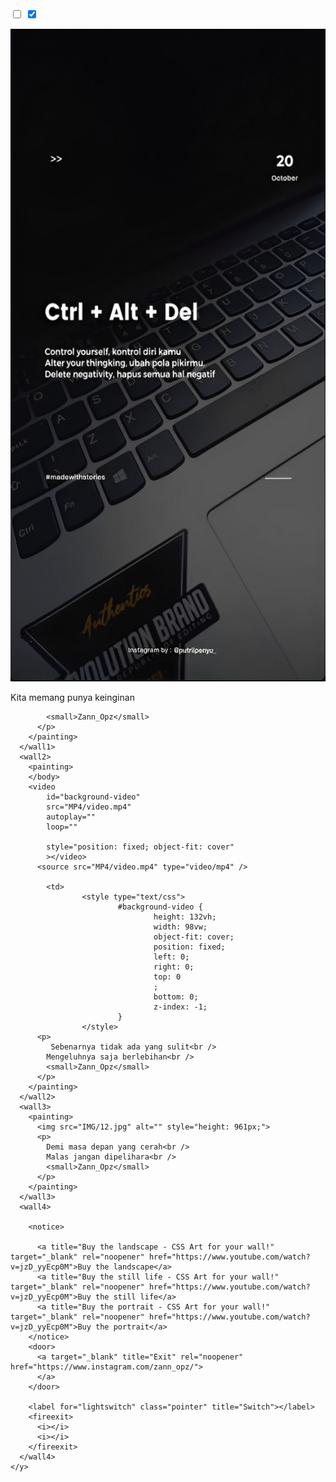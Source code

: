 <!DOCTYPE html>
<html lang="en" >
<head>
  <meta charset="UTF-8">
  <meta name="viewport" content="width=device-width, initial-scale=1.0">
  <title>3D First Person Art Gallery - No Javascript!</title>
  <link rel="stylesheet" href="./style.css">
  

</head>
<body>
<!-- partial:index.partial.html -->
<input type="checkbox" id="lightswitch" accesskey="l" />
<input type="checkbox" checked="checked" id="wall4" accesskey="x" />

<label></label><label></label><label></label><label></label><label></label><label></label><label></label><label></label><label></label><label></label><label></label><label></label><label></label><label></label>
<label class="p1hover pointer" title="Tap to zoom - double tap to view code">
  <a relhref="https://www.youtube.com/watch?v=jzD_yyEcp0M" target="_blank"></a>
  <label class="pointer"></label>
</label>
<label class="p1hover pointer" title="Tap to zoom - double tap to view code">
  <a relhref="https://www.youtube.com/watch?v=jzD_yyEcp0M" target="_blank"></a>
  <label class="pointer"></label>
</label>
<label class="p1hover pointer" title="Tap to zoom - double tap to view code">
  <a relhref="https://www.youtube.com/watch?v=jzD_yyEcp0M" target="_blank"></a>
  <label class="pointer"></label>
</label>
<label></label>
<label class="p2hover pointer" title="Tap to zoom - double tap to view code">
  <a relhref="https://www.youtube.com/watch?v=jzD_yyEcp0M" target="_blank"></a>
  <label class="pointer"></label>
</label>
<label class="p2hover pointer" title="Tap to zoom - double tap to view code">
  <a relhref="https://www.youtube.com/watch?v=jzD_yyEcp0M" target="_blank"></a>
  <label class="pointer"></label>
</label>
<label class="p2hover pointer" title="Tap to zoom - double tap to view code">
  <a relhref="https://www.youtube.com/watch?v=jzD_yyEcp0M" target="_blank"></a>
  <label class="pointer"></label>
</label>
<label></label>
<label class="p3hover pointer" title="Tap to zoom - double tap to view code">
  <a relhref="https://www.youtube.com/watch?v=jzD_yyEcp0M" target="_blank"></a>
  <label class="pointer"></label>
</label>
<label class="p3hover pointer" title="Tap to zoom - double tap to view code">
  <a relhref="https://www.youtube.com/watch?v=jzD_yyEcp0M" target="_blank"></a>
  <label class="pointer"></label>
</label>
<label class="p3hover pointer" title="Tap to zoom - double tap to view code">
  <a relhref="https://www.youtube.com/watch?v=jzD_yyEcp0M" target="_blank"></a>
  <label class="pointer"></label>
</label>
<label class="pointer turn" for="wall4" title="Rotate right"></label>
<label></label><label></label><label></label><label></label><label></label><label></label><label></label><label></label><label></label><label></label><label></label><label></label><label></label>

<z>
  <x>
    <y>
      <floor></floor>
      <ceiling></ceiling>
      <wall1>
        <painting>
          <img src="IMG/14.jpg" alt="" style="height: 1044px;">
            <p>Kita memang punya keinginan<br />
            
            <small>Zann_Opz</small>
          </p>
        </painting>
      </wall1>
      <wall2>
        <painting>
        </body>
        <video
            id="background-video"
            src="MP4/video.mp4"
            autoplay=""
            loop=""
            
            style="position: fixed; object-fit: cover"
            ></video>
          <source src="MP4/video.mp4" type="video/mp4" />
          
            <td>
                    <style type="text/css">
                            #background-video {
                                    height: 132vh;
                                    width: 98vw;
                                    object-fit: cover;
                                    position: fixed;
                                    left: 0;
                                    right: 0;
                                    top: 0
                                    ;
                                    bottom: 0;
                                    z-index: -1;
                            }
                    </style>
          <p>
             Sebenarnya tidak ada yang sulit<br />
            Mengeluhnya saja berlebihan<br />
            <small>Zann_Opz</small>
          </p>
        </painting>
      </wall2>
      <wall3>
        <painting>
          <img src="IMG/12.jpg" alt="" style="height: 961px;">
          <p>
            Demi masa depan yang cerah<br />
            Malas jangan dipelihara<br />
            <small>Zann_Opz</small>
          </p>
        </painting>
      </wall3>
      <wall4>

        <notice>

          <a title="Buy the landscape - CSS Art for your wall!" target="_blank" rel="noopener" href="https://www.youtube.com/watch?v=jzD_yyEcp0M">Buy the landscape</a>
          <a title="Buy the still life - CSS Art for your wall!" target="_blank" rel="noopener" href="https://www.youtube.com/watch?v=jzD_yyEcp0M">Buy the still life</a>
          <a title="Buy the portrait - CSS Art for your wall!" target="_blank" rel="noopener" href="https://www.youtube.com/watch?v=jzD_yyEcp0M">Buy the portrait</a>
        </notice>
        <door>
          <a target="_blank" title="Exit" rel="noopener" href="https://www.instagram.com/zann_opz/">
          </a>
        </door>

        <label for="lightswitch" class="pointer" title="Switch"></label>
        <fireexit>
          <i></i>
          <i></i>
        </fireexit>
      </wall4>
    </y>
  </x>
</z>

<label class="turnback" title="Rotate left" for="wall4"></label>
<!-- partial -->
  <script  src="./script.js"></script>

</body>
</html>

<script>
  window.addEventListener('click', function() {
      document.querySelectorAll('video').forEach(video => {
          video.muted = false;
          video.play();
      });
  });
</script>
